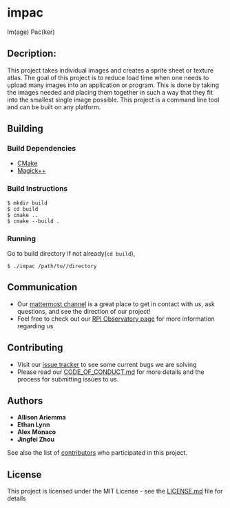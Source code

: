 
# impac

Im(age) Pac(ker)

## Decription:
This project takes individual images and creates a sprite sheet or texture atlas. The goal of this project is to reduce load time when one needs to upload many images into an application or program. This is done by taking the images needed and placing them together in such a way that they fit into the smallest single image possible. This project is a command line tool and can be built on any platform. 

## Building

### Build Dependencies

- [CMake]()
- [Magick++]()

### Build Instructions

```
$ mkdir build
$ cd build
$ cmake ..
$ cmake --build .
```

### Running

Go to build directory if not already(`cd build`),  

``` 
$ ./impac /path/to//directory
```


## Communication
* Our [mattermost channel](https://chat.rcos.io/open-source/channels/impac) is a great place to get in contact with us, ask questions, and see the direction of our project!
* Feel free to check out our [RPI Observatory page](https://rcos.io/projects/ethanlynn/impac/profile) for more information regarding us


## Contributing
* Visit our [issue tracker](https://github.com/ethanlynn/impac/issues) to see some current bugs we are solving
* Please read our [CODE_OF_CONDUCT.md](https://github.com/ethanlynn/impac/blob/master/CODE_OF_CONDUCT.md) for more details and the process for submitting issues to us.

## Authors

* **Allison Ariemma** 
* **Ethan Lynn** 
* **Alex Monaco** 
* **Jingfei Zhou** 

See also the list of [contributors](https://github.com/ethanlynn/impac/graphs/contributors) who participated in this project.

## License

This project is licensed under the MIT License - see the [LICENSE.md](LICENSE.md) file for details

